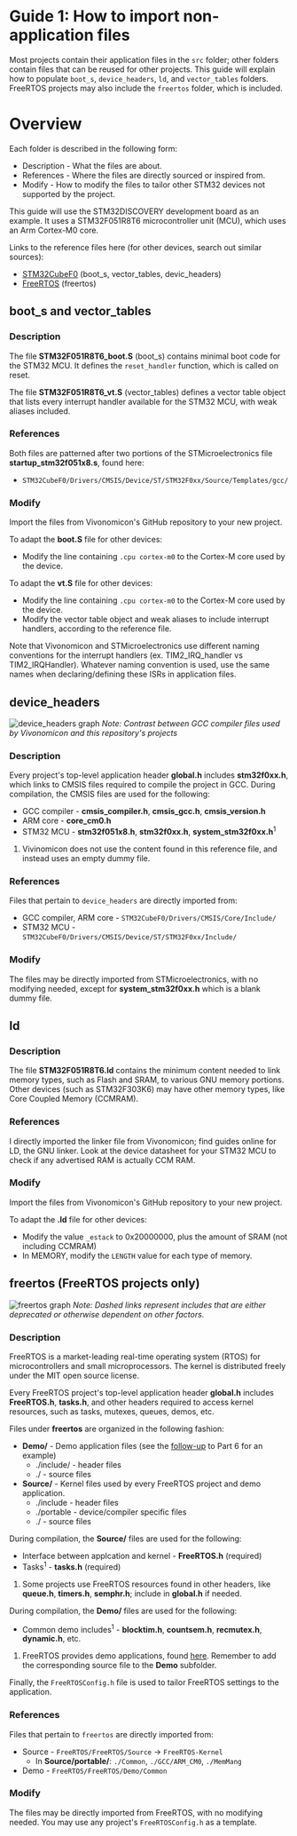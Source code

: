 # Guide 1: How to import non-application files
Most projects contain their application files in the `src` folder; 
other folders contain files that can be reused for other projects.
This guide will explain how to populate `boot_s`, `device_headers`, `ld`, 
and `vector_tables` folders. FreeRTOS projects may also include the `freertos` folder, which is included.

# Overview
Each folder is described in the following form:
* Description - What the files are about.
* References - Where the files are directly sourced or inspired from.
* Modify - How to modify the files to tailor other STM32 devices not supported by the project.

This guide will use the STM32DISCOVERY development board as an example.
It uses a STM32F051R8T6 microcontroller unit (MCU), which uses an Arm Cortex-M0 core.

Links to the reference files here (for other devices, search out similar sources):
* [STM32CubeF0](https://github.com/STMicroelectronics/STM32CubeF0 "STM32CubeF0 GitHub") (boot_s, vector_tables, devic_headers)
* [FreeRTOS](https://github.com/FreeRTOS/FreeRTOS "FreeRTOS GitHub") (freertos)

## boot_s and vector_tables

### Description
The file **STM32F051R8T6_boot.S** (boot_s) contains minimal boot code for the STM32 MCU.
It defines the `reset_handler` function, which is called on reset.

The file **STM32F051R8T6_vt.S** (vector_tables) defines a vector table object that lists every
interrupt handler available for the STM32 MCU, with weak aliases included.

### References
Both files are patterned after two portions of the STMicroelectronics file **startup_stm32f051x8.s**, found here:
* `STM32CubeF0/Drivers/CMSIS/Device/ST/STM32F0xx/Source/Templates/gcc/`

### Modify
Import the files from Vivonomicon's GitHub repository to your new project.

To adapt the **boot.S** file for other devices:
* Modify the line containing `.cpu cortex-m0` to the Cortex-M core used by the device.

To adapt the **vt.S** file for other devices:
* Modify the line containing `.cpu cortex-m0` to the Cortex-M core used by the device.
* Modify the vector table object and weak aliases to include interrupt handlers, according to the reference file.

Note that Vivonomicon and STMicroelectronics use different naming conventions for the interrupt handlers (ex. TIM2_IRQ_handler vs TIM2_IRQHandler).
Whatever naming convention is used, use the same names when declaring/defining these ISRs in application files.

## device_headers
![device_headers graph](./util/device_headers_graph.png)
*Note: Contrast between GCC compiler files used by Vivonomicon and this repository's projects*

### Description

Every project's top-level application header **global.h** includes **stm32f0xx.h**,
which links to CMSIS files required to compile the project in GCC.
During compilation, the CMSIS files are used for the following:
* GCC compiler - **cmsis_compiler.h**, **cmsis_gcc.h**, **cmsis_version.h**
* ARM core - **core_cm0.h**
* STM32 MCU - **stm32f051x8.h**, **stm32f0xx.h**, **system_stm32f0xx.h**<sup>1</sup>

1. Vivinomicon does not use the content found in this reference file,
and instead uses an empty dummy file.

### References
Files that pertain to `device_headers` are directly imported from:
* GCC compiler, ARM core - `STM32CubeF0/Drivers/CMSIS/Core/Include/`
* STM32 MCU - `STM32CubeF0/Drivers/CMSIS/Device/ST/STM32F0xx/Include/`

### Modify
The files may be directly imported from STMicroelectronics, with no modifying needed, except for **system_stm32f0xx.h** which is a blank dummy file.

## ld

### Description
The file **STM32F051R8T6.ld** contains the minimum content needed to link memory types,
such as Flash and SRAM, to various GNU memory portions. Other devices (such as STM32F303K6) may have other memory types, like Core Coupled Memory (CCMRAM).

### References
I directly imported the linker file from Vivonomicon; find guides online for LD, the GNU linker.
Look at the device datasheet for your STM32 MCU to check if any advertised RAM is actually CCM RAM.

### Modify
Import the files from Vivonomicon's GitHub repository to your new project.

To adapt the **.ld** file for other devices:
* Modify the value `_estack` to 0x20000000, plus the amount of SRAM (not including CCMRAM)
* In MEMORY, modify the `LENGTH` value for each type of memory.

## freertos (FreeRTOS projects only)
![freertos graph](util/freertos_graph.png)
*Note: Dashed links represent includes that are either deprecated or otherwise dependent on other factors.*

### Description
FreeRTOS is a market-leading real-time operating system (RTOS) for microcontrollers and small microprocessors.
The kernel is distributed freely under the MIT open source license.

Every FreeRTOS project's top-level application header **global.h** includes **FreeRTOS.h**, **tasks.h**,
and other headers required to access kernel resources, such as tasks, mutexes, queues, demos, etc.

Files under **freertos** are organized in the following fashion:
* **Demo/** - Demo application files (see the [follow-up](./parts/part6-followup) to Part 6 for an example) 
  * ./include/ - header files
  * ./ - source files
* **Source/** - Kernel files used by every FreeRTOS project and demo application.
  * ./include - header files
  * ./portable - device/compiler specific files
  * ./ - source files

During compilation, the **Source/** files are used for the following:
* Interface between applcation and kernel - **FreeRTOS.h** (required)
* Tasks<sup>1</sup> - **tasks.h** (required)

1. Some projects use FreeRTOS resources found in other headers, like **queue.h**, **timers.h**, **semphr.h**; include in **global.h** if needed.

During compilation, the **Demo/** files are used for the following:
* Common demo includes<sup>1</sup> - **blocktim.h**, **countsem.h**, **recmutex.h**, **dynamic.h**, etc.

1. FreeRTOS provides demo applications, found [here](https://www.freertos.org/a00102.html).
Remember to add the corresponding source file to the **Demo** subfolder.

Finally, the `FreeRTOSConfig.h` file is used to tailor FreeRTOS settings to the application.

### References
Files that pertain to `freertos` are directly imported from:
* Source - `FreeRTOS/FreeRTOS/Source` -> `FreeRTOS-Kernel`
  * In **Source/portable/**: `./Common`, `./GCC/ARM_CM0`, `./MemMang`
* Demo - `FreeRTOS/FreeRTOS/Demo/Common`

### Modify
The files may be directly imported from FreeRTOS, with no modifying needed.
You may use any project's `FreeRTOSConfig.h` as a template.


